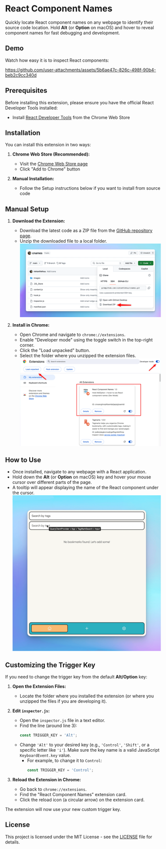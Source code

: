 # React Component Names

Quickly locate React component names on any webpage to identify their source code location. Hold **Alt** (or **Option** on macOS) and hover to reveal component names for fast debugging and development.

## Demo

Watch how easy it is to inspect React components:

https://github.com/user-attachments/assets/5b6ae47c-826c-498f-90b4-beb2c9cc340d

## Prerequisites

Before installing this extension, please ensure you have the official React Developer Tools installed:

- Install [React Developer Tools](https://chrome.google.com/webstore/detail/react-developer-tools/fmkadmapgofadopljbjfkapdkoienihi) from the Chrome Web Store

## Installation

You can install this extension in two ways:

1. **Chrome Web Store (Recommended):**

   - Visit the [Chrome Web Store page](https://chromewebstore.google.com/detail/react-component-names/flemaaiegldnehbjdnnhjplnmjccpbod)
   - Click "Add to Chrome" button

2. **Manual Installation:**
   - Follow the Setup instructions below if you want to install from source code

## Manual Setup

1.  **Download the Extension:**

    - Download the latest code as a ZIP file from the [GitHub repository page](https://github.com/vietanhlehuu/cnames).
    - Unzip the downloaded file to a local folder.
      ![Download the extension](assets/images/download.png)

2.  **Install in Chrome:**

    - Open Chrome and navigate to `chrome://extensions`.
    - Enable "Developer mode" using the toggle switch in the top-right corner.
    - Click the "Load unpacked" button.
    - Select the folder where you unzipped the extension files.
      ![Install in Chrome](assets/images/setup.png)

## How to Use

- Once installed, navigate to any webpage with a React application.
- Hold down the **Alt** (or **Option** on macOS) key and hover your mouse cursor over different parts of the page.
- A tooltip will appear displaying the name of the React component under the cursor.
  ![How to use the extension](assets/images/use.png)

## Customizing the Trigger Key

If you need to change the trigger key from the default **Alt/Option** key:

1.  **Open the Extension Files:**

    - Locate the folder where you installed the extension (or where you unzipped the files if you are developing it).

2.  **Edit `inspector.js`:**

    - Open the `inspector.js` file in a text editor.
    - Find the line (around line 3):
      ```javascript
      const TRIGGER_KEY = 'Alt';
      ```
    - Change `'Alt'` to your desired key (e.g., `'Control'`, `'Shift'`, or a specific letter like `'i'`). Make sure the key name is a valid JavaScript `KeyboardEvent.key` value.
      - For example, to change it to `Control`:
        ```javascript
        const TRIGGER_KEY = 'Control';
        ```

3.  **Reload the Extension in Chrome:**
    - Go back to `chrome://extensions`.
    - Find the "React Component Names" extension card.
    - Click the reload icon (a circular arrow) on the extension card.

The extension will now use your new custom trigger key.

## License

This project is licensed under the MIT License - see the [LICENSE](LICENSE) file for details.
